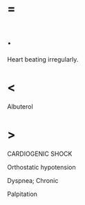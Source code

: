 # =

# .

Heart beating irregularly.

# <

Albuterol

# >

CARDIOGENIC SHOCK

Orthostatic hypotension

Dyspnea; Chronic

Palpitation
